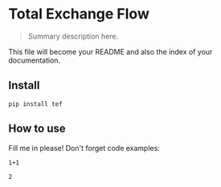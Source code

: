 # Total Exchange Flow
> Summary description here.


This file will become your README and also the index of your documentation.

## Install

`pip install tef`

## How to use

Fill me in please! Don't forget code examples:

```
1+1
```




    2



